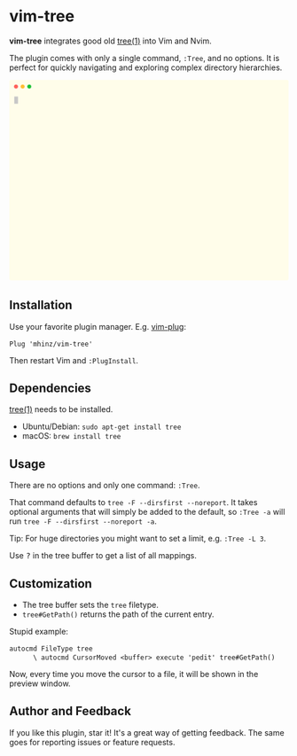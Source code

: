 # vim-tree

**vim-tree** integrates good old [tree(1)](http://mama.indstate.edu/users/ice/tree) into
Vim and Nvim.

The plugin comes with only a single command, `:Tree`, and no options. It is
perfect for quickly navigating and exploring complex directory hierarchies.

![vim-tree in action](./demo.svg)

## Installation

Use your favorite plugin manager. E.g. [vim-plug](https://github.com/junegunn/vim-plug):

    Plug 'mhinz/vim-tree'

Then restart Vim and `:PlugInstall`.

## Dependencies

[tree(1)](http://mama.indstate.edu/users/ice/tree) needs to be installed.

- Ubuntu/Debian: `sudo apt-get install tree`
- macOS: `brew install tree`

## Usage

There are no options and only one command: `:Tree`.

That command defaults to `tree -F --dirsfirst --noreport`. It takes optional
arguments that will simply be added to the default, so `:Tree -a` will run `tree
-F --dirsfirst --noreport -a`.

Tip: For huge directories you might want to set a limit, e.g. `:Tree -L 3`.

Use <kbd>?</kbd> in the tree buffer to get a list of all mappings.

## Customization

- The tree buffer sets the `tree` filetype.
- `tree#GetPath()` returns the path of the current entry.

Stupid example:

```vim
autocmd FileType tree
      \ autocmd CursorMoved <buffer> execute 'pedit' tree#GetPath()
```

Now, every time you move the cursor to a file, it will be shown in the preview
window.

## Author and Feedback

If you like this plugin, star it! It's a great way of getting feedback. The same
goes for reporting issues or feature requests.
